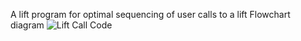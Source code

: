 A lift program for optimal sequencing of user calls to a lift
Flowchart diagram
![Lift Call Code](https://user-images.githubusercontent.com/66052655/130700836-1f88f422-ce62-4b85-b1fe-396329f3ecc6.jpg)
